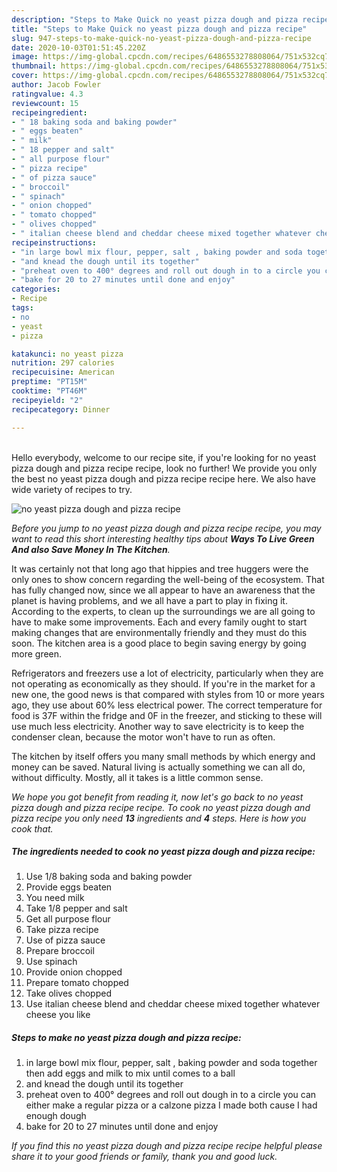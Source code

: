 ```yaml
---
description: "Steps to Make Quick no yeast pizza dough and pizza recipe"
title: "Steps to Make Quick no yeast pizza dough and pizza recipe"
slug: 947-steps-to-make-quick-no-yeast-pizza-dough-and-pizza-recipe
date: 2020-10-03T01:51:45.220Z
image: https://img-global.cpcdn.com/recipes/6486553278808064/751x532cq70/no-yeast-pizza-dough-and-pizza-recipe-recipe-main-photo.jpg
thumbnail: https://img-global.cpcdn.com/recipes/6486553278808064/751x532cq70/no-yeast-pizza-dough-and-pizza-recipe-recipe-main-photo.jpg
cover: https://img-global.cpcdn.com/recipes/6486553278808064/751x532cq70/no-yeast-pizza-dough-and-pizza-recipe-recipe-main-photo.jpg
author: Jacob Fowler
ratingvalue: 4.3
reviewcount: 15
recipeingredient:
- " 18 baking soda and baking powder"
- " eggs beaten"
- " milk"
- " 18 pepper and salt"
- " all purpose flour"
- " pizza recipe"
- " of pizza sauce"
- " broccoil"
- " spinach"
- " onion chopped"
- " tomato chopped"
- " olives chopped"
- " italian cheese blend and cheddar cheese mixed together whatever cheese you like"
recipeinstructions:
- "in large bowl mix flour, pepper, salt , baking powder and soda together then add eggs and milk to mix until comes to a ball"
- "and knead the dough until its together"
- "preheat oven to 400° degrees and roll out dough in to a circle you can either make a regular pizza or a calzone pizza I made both cause I had enough dough"
- "bake for 20 to 27 minutes until done and enjoy"
categories:
- Recipe
tags:
- no
- yeast
- pizza

katakunci: no yeast pizza 
nutrition: 297 calories
recipecuisine: American
preptime: "PT15M"
cooktime: "PT46M"
recipeyield: "2"
recipecategory: Dinner

---
```

<br>
Hello everybody, welcome to our recipe site, if you're looking for no yeast pizza dough and pizza recipe recipe, look no further! We provide you only the best no yeast pizza dough and pizza recipe recipe here. We also have wide variety of recipes to try.
<br>


![no yeast pizza dough and pizza recipe](https://img-global.cpcdn.com/recipes/6486553278808064/751x532cq70/no-yeast-pizza-dough-and-pizza-recipe-recipe-main-photo.jpg)

<i>Before you jump to no yeast pizza dough and pizza recipe recipe, you may want to read this short interesting healthy tips about 
<strong>Ways To Live Green And also Save Money In The Kitchen</strong>.</i>
</br>

It was certainly not that long ago that hippies and tree huggers were the only ones to show concern regarding the well-being of the ecosystem. That has fully changed now, since we all appear to have an awareness that the planet is having problems, and we all have a part to play in fixing it. According to the experts, to clean up the surroundings we are all going to have to make some improvements. Each and every family ought to start making changes that are environmentally friendly and they must do this soon. The kitchen area is a good place to begin saving energy by going more green.

Refrigerators and freezers use a lot of electricity, particularly when they are not operating as economically as they should. If you're in the market for a new one, the good news is that compared with styles from 10 or more years ago, they use about 60% less electrical power. The correct temperature for food is 37F within the fridge and 0F in the freezer, and sticking to these will use much less electricity. Another way to save electricity is to keep the condenser clean, because the motor won't have to run as often.

The kitchen by itself offers you many small methods by which energy and money can be saved. Natural living is actually something we can all do, without difficulty. Mostly, all it takes is a little common sense.


<i>We hope you got benefit from reading it, now let's go back to no yeast pizza dough and pizza recipe recipe. To cook no yeast pizza dough and pizza recipe you only need <strong>13</strong> ingredients and <strong>4</strong> steps. Here is how you cook that.
</i>

##### The ingredients needed to cook no yeast pizza dough and pizza recipe:

1. Use  1/8 baking soda and baking powder
1. Provide  eggs beaten
1. You need  milk
1. Take  1/8 pepper and salt
1. Get  all purpose flour
1. Take  pizza recipe
1. Use  of pizza sauce
1. Prepare  broccoil
1. Use  spinach
1. Provide  onion chopped
1. Prepare  tomato chopped
1. Take  olives chopped
1. Use  italian cheese blend and cheddar cheese mixed together whatever cheese you like


##### Steps to make no yeast pizza dough and pizza recipe:

1. in large bowl mix flour, pepper, salt , baking powder and soda together then add eggs and milk to mix until comes to a ball
1. and knead the dough until its together
1. preheat oven to 400° degrees and roll out dough in to a circle you can either make a regular pizza or a calzone pizza I made both cause I had enough dough
1. bake for 20 to 27 minutes until done and enjoy


<i>If you find this no yeast pizza dough and pizza recipe recipe helpful please share it to your good friends or family, thank you and good luck.</i>
